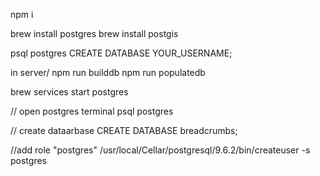 npm i

brew install postgres
brew install postgis

psql postgres
CREATE DATABASE YOUR_USERNAME;

in server/
npm run builddb
npm run populatedb

brew services start postgres

// open postgres terminal
psql postgres

// create dataarbase
CREATE DATABASE breadcrumbs;

//add role "postgres"
/usr/local/Cellar/postgresql/9.6.2/bin/createuser -s postgres

